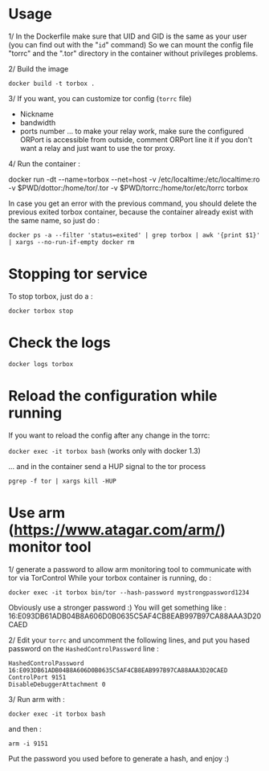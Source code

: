 Usage
=====

1/ In the Dockerfile make sure that UID and GID is the same as your user (you can find out with the "```id```" command)
So we can mount the config file "torrc" and the ".tor" directory in the container without privileges problems.

2/ Build the image

```docker build -t torbox .```

3/ If you want, you can customize tor config (```torrc``` file)

* Nickname
* bandwidth
* ports number  ... to make your relay work, make sure the configured ORPort is accessible from outside, comment ORPort line it if you don't want a relay and just want to use the tor proxy.

4/
Run the container :

docker run -dt --name=torbox --net=host -v /etc/localtime:/etc/localtime:ro -v $PWD/dottor:/home/tor/.tor -v $PWD/torrc:/home/tor/etc/torrc torbox

In case you get an error with the previous command, you should delete the previous exited torbox container, because the container already exist with the same name, so just do :

```docker ps -a --filter 'status=exited' | grep torbox | awk '{print $1}' | xargs --no-run-if-empty docker rm```

Stopping tor service
====================

To stop torbox, just do a :

```docker torbox stop```

Check the logs
==============

```docker logs torbox```

Reload the configuration while running
======================================

If you want to reload the config after any change in the torrc:

```docker exec -it torbox bash``` (works only with docker 1.3)

... and in the container send a HUP signal to the tor process

```pgrep -f tor | xargs kill -HUP```

Use arm (https://www.atagar.com/arm/) monitor tool
==================================================

1/ generate a password to allow arm monitoring tool to communicate with tor via TorControl
While your torbox container is running, do :

```docker exec -it torbox bin/tor --hash-password mystrongpassword1234```

Obviously use a stronger password :) You will get something like : 16:E093DB61ADB04B8A606D0B0635C5AF4CB8EAB997B97CA88AAA3D20CAED

2/ Edit your ```torrc``` and uncomment the following lines, and put you hased password on the ```HashedControlPassword``` line :

```
HashedControlPassword 16:E093DB61ADB04B8A606D0B0635C5AF4CB8EAB997B97CA88AAA3D20CAED
ControlPort 9151
DisableDebuggerAttachment 0
```
3/ Run arm with :

```docker exec -it torbox bash```

and then :

```arm -i 9151```

Put the password you used before to generate a hash, and enjoy :)
